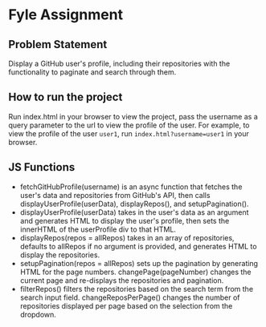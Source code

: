 # Fyle Assignment

## Problem Statement
Display a GitHub user's profile, including their repositories with the functionality to paginate and search through them.

## How to run the project
Run index.html in your browser to view the project, pass the username as a query parameter to the url to view the profile of the user. For example, to view the profile of the user `user1`, run `index.html?username=user1` in your browser.

## JS Functions
- fetchGitHubProfile(username) is an async function that fetches the user's data and repositories from GitHub's API, then calls displayUserProfile(userData), displayRepos(), and setupPagination().
- displayUserProfile(userData) takes in the user's data as an argument and generates HTML to display the user's profile, then sets the innerHTML of the userProfile div to that HTML.
- displayRepos(repos = allRepos) takes in an array of repositories, defaults to allRepos if no argument is provided, and generates HTML to display the repositories.
- setupPagination(repos = allRepos) sets up the pagination by generating HTML for the page numbers.
changePage(pageNumber) changes the current page and re-displays the repositories and pagination.
- filterRepos() filters the repositories based on the search term from the search input field.
changeReposPerPage() changes the number of repositories displayed per page based on the selection from the dropdown.